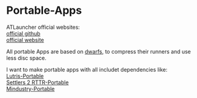 # Portable-Apps
ATLauncher official websites: <br />
[official github](https://github.com/ATLauncher/ATLauncher) <br />
[official website](https://atlauncher.com/) <br />

All portable Apps are based on [dwarfs](https://github.com/mhx/dwarfs), to compress their runners and use less disc space.

I want to make portable apps with all includet dependencies like: <br />
[Lutris-Portable](https://github.com/Farmer-Markus/Lutris-Portable) <br />
[Settlers 2 RTTR-Portable](https://github.com/Farmer-Markus/s25-RTTR-Portable) <br />
[Mindustry-Portable](https://github.com/Farmer-Markus/Mindustry-Portable) <br />
